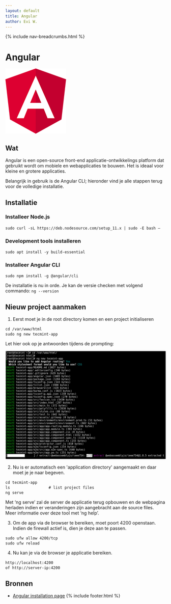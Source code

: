 ```yaml
---
layout: default
title: Angular
author: Evi W.
---
```


{% include nav-breadcrumbs.html %}



# Angular

![Angular logo](../../media/logo/angular.png)

## Wat

Angular is een open-source front-end applicatie-ontwikkelings platform dat gebruikt wordt om mobiele en webapplicaties te bouwen. Het is ideaal voor kleine en grotere applicaties. 

Belangrijk in gebruik is de Angular CLI; hieronder vind je alle stappen terug voor de volledige installatie.

## Installatie

### Installeer Node.js
```
sudo curl -sL https://deb.nodesource.com/setup_11.x | sudo -E bash –
```

### Development tools installeren
```
sudo apt install -y build-essential
```

### Installeer Angular CLI
```
sudo npm install -g @angular/cli
```

De installatie is nu in orde. Je kan de versie checken met volgend commando: ```ng --version ```

## Nieuw project aanmaken

1. Eerst moet je in de root directory komen en een project initialiseren
```
cd /var/www/html
sudo ng new tecmint-app
```

Let hier ook op je antwoorden tijdens de prompting:

![Angular prompting](../../media/logo/angular_prompting.png)

2. Nu is er automatisch een 'application directory' aangemaakt en daar moet je je naar begeven.
```
cd tecmint-app
ls                 # list project files
ng serve
```
Met ‘ng serve’ zal de server de applicatie terug opbouwen en de webpagina herladen indien er veranderingen zijn aangebracht aan de source files.
Meer informatie over deze tool met ‘ng help’.

3. Om de app via de browser te bereiken, moet poort 4200 openstaan. Indien de firewall actief is, dien je deze aan te passen.
```
sudo ufw allow 4200/tcp
sudo ufw reload
```

4. Nu kan je via de browser je applicatie bereiken.
```
http://localhost:4200
of http://server-ip:4200
```


## Bronnen 

* [Angular installation page](https://www.tecmint.com/install-angular-cli-on-linux/)
{% include footer.html %}
